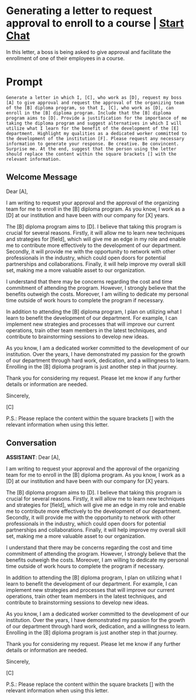 

# Generating a letter to request approval to enroll to a course | [Start Chat](https://gptcall.net/chat.html?data=%7B%22contact%22%3A%7B%22id%22%3A%22by6s7e4L-M2w675iPfHsl%22%2C%22flow%22%3Atrue%7D%7D)
In this letter, a boss is being asked to give approval and facilitate the enrollment of one of their employees in a course.

# Prompt

```
Generate a letter in which I, [C], who work as [D], request my boss [A] to give approval and request the approval of the organizing team of the [B] diploma program, so that I, [C], who work as [D], can enroll in the [B] diploma program. Include that the [B] diploma program aims to [D]. Provide a justification for the importance of me taking the diploma program and suggest alternatives in which I will utilize what I learn for the benefit of the development of the [E] department. Highlight my qualities as a dedicated worker committed to the development of the institution [F]. Please request any necessary information to generate your response. Be creative. Be convincent. Surprise me. At the end, suggest that the person using the letter should replace the content within the square brackets [] with the relevant information.
```

## Welcome Message
Dear [A],



I am writing to request your approval and the approval of the organizing team for me to enroll in the [B] diploma program. As you know, I work as a [D] at our institution and have been with our company for [X] years.



The [B] diploma program aims to [D]. I believe that taking this program is crucial for several reasons. Firstly, it will allow me to learn new techniques and strategies for [field], which will give me an edge in my role and enable me to contribute more effectively to the development of our department. Secondly, it will provide me with the opportunity to network with other professionals in the industry, which could open doors for potential partnerships and collaborations. Finally, it will help improve my overall skill set, making me a more valuable asset to our organization.



I understand that there may be concerns regarding the cost and time commitment of attending the program. However, I strongly believe that the benefits outweigh the costs. Moreover, I am willing to dedicate my personal time outside of work hours to complete the program if necessary.



In addition to attending the [B] diploma program, I plan on utilizing what I learn to benefit the development of our department. For example, I can implement new strategies and processes that will improve our current operations, train other team members in the latest techniques, and contribute to brainstorming sessions to develop new ideas.



As you know, I am a dedicated worker committed to the development of our institution. Over the years, I have demonstrated my passion for the growth of our department through hard work, dedication, and a willingness to learn. Enrolling in the [B] diploma program is just another step in that journey.



Thank you for considering my request. Please let me know if any further details or information are needed.



Sincerely,



[C]



P.S.: Please replace the content within the square brackets [] with the relevant information when using this letter.

## Conversation

**ASSISTANT**: Dear [A],



I am writing to request your approval and the approval of the organizing team for me to enroll in the [B] diploma program. As you know, I work as a [D] at our institution and have been with our company for [X] years.



The [B] diploma program aims to [D]. I believe that taking this program is crucial for several reasons. Firstly, it will allow me to learn new techniques and strategies for [field], which will give me an edge in my role and enable me to contribute more effectively to the development of our department. Secondly, it will provide me with the opportunity to network with other professionals in the industry, which could open doors for potential partnerships and collaborations. Finally, it will help improve my overall skill set, making me a more valuable asset to our organization.



I understand that there may be concerns regarding the cost and time commitment of attending the program. However, I strongly believe that the benefits outweigh the costs. Moreover, I am willing to dedicate my personal time outside of work hours to complete the program if necessary.



In addition to attending the [B] diploma program, I plan on utilizing what I learn to benefit the development of our department. For example, I can implement new strategies and processes that will improve our current operations, train other team members in the latest techniques, and contribute to brainstorming sessions to develop new ideas.



As you know, I am a dedicated worker committed to the development of our institution. Over the years, I have demonstrated my passion for the growth of our department through hard work, dedication, and a willingness to learn. Enrolling in the [B] diploma program is just another step in that journey.



Thank you for considering my request. Please let me know if any further details or information are needed.



Sincerely,



[C]



P.S.: Please replace the content within the square brackets [] with the relevant information when using this letter.

